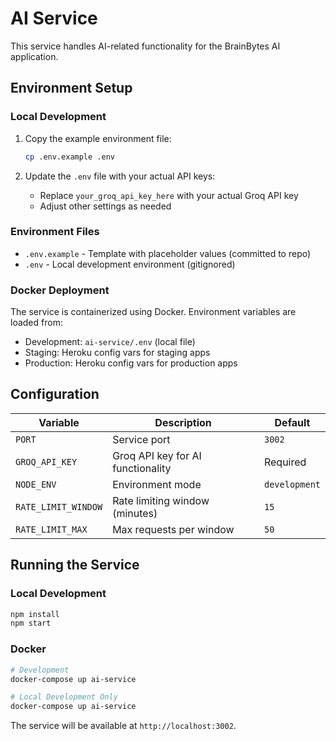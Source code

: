 # AI Service

This service handles AI-related functionality for the BrainBytes AI application.

## Environment Setup

### Local Development

1. Copy the example environment file:

   ```bash
   cp .env.example .env
   ```

2. Update the `.env` file with your actual API keys:
   - Replace `your_groq_api_key_here` with your actual Groq API key
   - Adjust other settings as needed

### Environment Files

- `.env.example` - Template with placeholder values (committed to repo)
- `.env` - Local development environment (gitignored)

### Docker Deployment

The service is containerized using Docker. Environment variables are loaded from:

- Development: `ai-service/.env` (local file)
- Staging: Heroku config vars for staging apps
- Production: Heroku config vars for production apps

## Configuration

| Variable            | Description                       | Default       |
| ------------------- | --------------------------------- | ------------- |
| `PORT`              | Service port                      | `3002`        |
| `GROQ_API_KEY`      | Groq API key for AI functionality | Required      |
| `NODE_ENV`          | Environment mode                  | `development` |
| `RATE_LIMIT_WINDOW` | Rate limiting window (minutes)    | `15`          |
| `RATE_LIMIT_MAX`    | Max requests per window           | `50`          |

## Running the Service

### Local Development

```bash
npm install
npm start
```

### Docker

```bash
# Development
docker-compose up ai-service

# Local Development Only
docker-compose up ai-service
```

The service will be available at `http://localhost:3002`.
